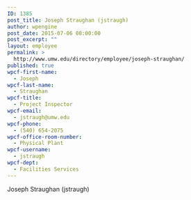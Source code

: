 ```yaml
---
ID: 1385
post_title: Joseph Straughan (jstraugh)
author: wpengine
post_date: 2015-07-06 08:00:00
post_excerpt: ""
layout: employee
permalink: >
  http://www.umw.edu/directory/employee/joseph-straughan/
published: true
wpcf-first-name:
  - Joseph
wpcf-last-name:
  - Straughan
wpcf-title:
  - Project Inspector
wpcf-email:
  - jstraugh@umw.edu
wpcf-phone:
  - (540) 654-2075
wpcf-office-room-number:
  - Physical Plant
wpcf-username:
  - jstraugh
wpcf-dept:
  - Facilities Services
---
```

Joseph Straughan (jstraugh)